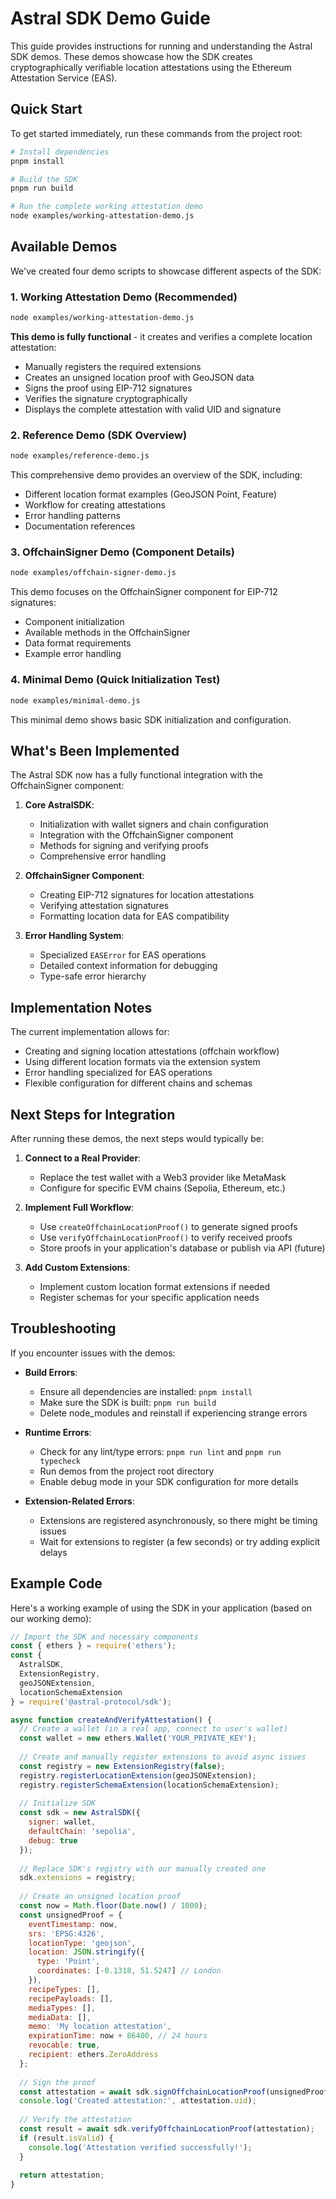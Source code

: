 # Astral SDK Demo Guide

This guide provides instructions for running and understanding the Astral SDK demos. These demos showcase how the SDK creates cryptographically verifiable location attestations using the Ethereum Attestation Service (EAS).

## Quick Start

To get started immediately, run these commands from the project root:

```bash
# Install dependencies
pnpm install

# Build the SDK
pnpm run build

# Run the complete working attestation demo
node examples/working-attestation-demo.js
```

## Available Demos

We've created four demo scripts to showcase different aspects of the SDK:

### 1. Working Attestation Demo (Recommended)
```bash
node examples/working-attestation-demo.js
```
**This demo is fully functional** - it creates and verifies a complete location attestation:
- Manually registers the required extensions
- Creates an unsigned location proof with GeoJSON data
- Signs the proof using EIP-712 signatures
- Verifies the signature cryptographically
- Displays the complete attestation with valid UID and signature

### 2. Reference Demo (SDK Overview)
```bash
node examples/reference-demo.js
```
This comprehensive demo provides an overview of the SDK, including:
- Different location format examples (GeoJSON Point, Feature)
- Workflow for creating attestations
- Error handling patterns
- Documentation references

### 3. OffchainSigner Demo (Component Details)
```bash
node examples/offchain-signer-demo.js
```
This demo focuses on the OffchainSigner component for EIP-712 signatures:
- Component initialization
- Available methods in the OffchainSigner
- Data format requirements
- Example error handling

### 4. Minimal Demo (Quick Initialization Test)
```bash
node examples/minimal-demo.js
```
This minimal demo shows basic SDK initialization and configuration.

## What's Been Implemented

The Astral SDK now has a fully functional integration with the OffchainSigner component:

1. **Core AstralSDK**:
   - Initialization with wallet signers and chain configuration
   - Integration with the OffchainSigner component
   - Methods for signing and verifying proofs
   - Comprehensive error handling

2. **OffchainSigner Component**:
   - Creating EIP-712 signatures for location attestations
   - Verifying attestation signatures
   - Formatting location data for EAS compatibility

3. **Error Handling System**:
   - Specialized `EASError` for EAS operations
   - Detailed context information for debugging
   - Type-safe error hierarchy

## Implementation Notes

The current implementation allows for:
- Creating and signing location attestations (offchain workflow)
- Using different location formats via the extension system
- Error handling specialized for EAS operations
- Flexible configuration for different chains and schemas

## Next Steps for Integration

After running these demos, the next steps would typically be:

1. **Connect to a Real Provider**: 
   - Replace the test wallet with a Web3 provider like MetaMask
   - Configure for specific EVM chains (Sepolia, Ethereum, etc.)

2. **Implement Full Workflow**:
   - Use `createOffchainLocationProof()` to generate signed proofs
   - Use `verifyOffchainLocationProof()` to verify received proofs
   - Store proofs in your application's database or publish via API (future)

3. **Add Custom Extensions**:
   - Implement custom location format extensions if needed
   - Register schemas for your specific application needs

## Troubleshooting

If you encounter issues with the demos:

- **Build Errors**: 
  - Ensure all dependencies are installed: `pnpm install`
  - Make sure the SDK is built: `pnpm run build`
  - Delete node_modules and reinstall if experiencing strange errors

- **Runtime Errors**:
  - Check for any lint/type errors: `pnpm run lint` and `pnpm run typecheck`
  - Run demos from the project root directory
  - Enable debug mode in your SDK configuration for more details

- **Extension-Related Errors**:
  - Extensions are registered asynchronously, so there might be timing issues
  - Wait for extensions to register (a few seconds) or try adding explicit delays

## Example Code

Here's a working example of using the SDK in your application (based on our working demo):

```javascript
// Import the SDK and necessary components
const { ethers } = require('ethers');
const {
  AstralSDK,
  ExtensionRegistry,
  geoJSONExtension,
  locationSchemaExtension
} = require('@astral-protocol/sdk');

async function createAndVerifyAttestation() {
  // Create a wallet (in a real app, connect to user's wallet)
  const wallet = new ethers.Wallet('YOUR_PRIVATE_KEY');
  
  // Create and manually register extensions to avoid async issues
  const registry = new ExtensionRegistry(false);
  registry.registerLocationExtension(geoJSONExtension);
  registry.registerSchemaExtension(locationSchemaExtension);
  
  // Initialize SDK
  const sdk = new AstralSDK({
    signer: wallet,
    defaultChain: 'sepolia',
    debug: true
  });
  
  // Replace SDK's registry with our manually created one
  sdk.extensions = registry;
  
  // Create an unsigned location proof
  const now = Math.floor(Date.now() / 1000);
  const unsignedProof = {
    eventTimestamp: now,
    srs: 'EPSG:4326',
    locationType: 'geojson',
    location: JSON.stringify({
      type: 'Point',
      coordinates: [-0.1318, 51.5247] // London
    }),
    recipeTypes: [],
    recipePayloads: [],
    mediaTypes: [],
    mediaData: [],
    memo: 'My location attestation',
    expirationTime: now + 86400, // 24 hours
    revocable: true,
    recipient: ethers.ZeroAddress
  };
  
  // Sign the proof
  const attestation = await sdk.signOffchainLocationProof(unsignedProof);
  console.log('Created attestation:', attestation.uid);
  
  // Verify the attestation
  const result = await sdk.verifyOffchainLocationProof(attestation);
  if (result.isValid) {
    console.log('Attestation verified successfully!');
  }
  
  return attestation;
}
```
